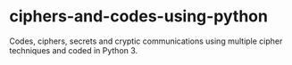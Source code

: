 # ciphers-and-codes-using-python
Codes, ciphers, secrets and cryptic communications using multiple cipher techniques and coded in Python 3.
